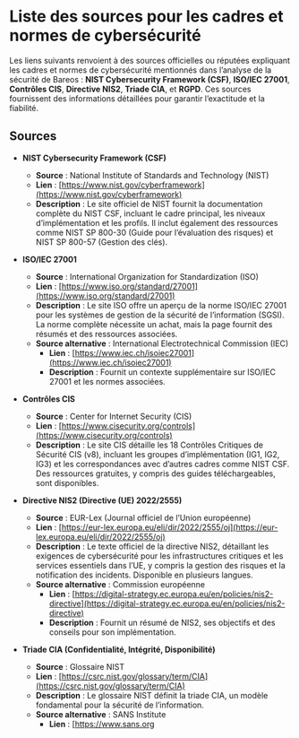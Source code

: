 # Liste des sources pour les cadres et normes de cybersécurité

Les liens suivants renvoient à des sources officielles ou réputées expliquant les cadres et normes de cybersécurité mentionnés dans l’analyse de la sécurité de Bareos : **NIST Cybersecurity Framework (CSF)**, **ISO/IEC 27001**, **Contrôles CIS**, **Directive NIS2**, **Triade CIA**, et **RGPD**. Ces sources fournissent des informations détaillées pour garantir l’exactitude et la fiabilité.

## Sources

- **NIST Cybersecurity Framework (CSF)**  
  - **Source** : National Institute of Standards and Technology (NIST)  
  - **Lien** : [https://www.nist.gov/cyberframework](https://www.nist.gov/cyberframework)  
  - **Description** : Le site officiel de NIST fournit la documentation complète du NIST CSF, incluant le cadre principal, les niveaux d’implémentation et les profils. Il inclut également des ressources comme NIST SP 800-30 (Guide pour l’évaluation des risques) et NIST SP 800-57 (Gestion des clés).

- **ISO/IEC 27001**  
  - **Source** : International Organization for Standardization (ISO)  
  - **Lien** : [https://www.iso.org/standard/27001](https://www.iso.org/standard/27001)  
  - **Description** : Le site ISO offre un aperçu de la norme ISO/IEC 27001 pour les systèmes de gestion de la sécurité de l’information (SGSI). La norme complète nécessite un achat, mais la page fournit des résumés et des ressources associées.  
  - **Source alternative** : International Electrotechnical Commission (IEC)  
    - **Lien** : [https://www.iec.ch/isoiec27001](https://www.iec.ch/isoiec27001)  
    - **Description** : Fournit un contexte supplémentaire sur ISO/IEC 27001 et les normes associées.

- **Contrôles CIS**  
  - **Source** : Center for Internet Security (CIS)  
  - **Lien** : [https://www.cisecurity.org/controls](https://www.cisecurity.org/controls)  
  - **Description** : Le site CIS détaille les 18 Contrôles Critiques de Sécurité CIS (v8), incluant les groupes d’implémentation (IG1, IG2, IG3) et les correspondances avec d’autres cadres comme NIST CSF. Des ressources gratuites, y compris des guides téléchargeables, sont disponibles.

- **Directive NIS2 (Directive (UE) 2022/2555)**  
  - **Source** : EUR-Lex (Journal officiel de l’Union européenne)  
  - **Lien** : [https://eur-lex.europa.eu/eli/dir/2022/2555/oj](https://eur-lex.europa.eu/eli/dir/2022/2555/oj)  
  - **Description** : Le texte officiel de la directive NIS2, détaillant les exigences de cybersécurité pour les infrastructures critiques et les services essentiels dans l’UE, y compris la gestion des risques et la notification des incidents. Disponible en plusieurs langues.  
  - **Source alternative** : Commission européenne  
    - **Lien** : [https://digital-strategy.ec.europa.eu/en/policies/nis2-directive](https://digital-strategy.ec.europa.eu/en/policies/nis2-directive)  
    - **Description** : Fournit un résumé de NIS2, ses objectifs et des conseils pour son implémentation.

- **Triade CIA (Confidentialité, Intégrité, Disponibilité)**  
  - **Source** : Glossaire NIST  
  - **Lien** : [https://csrc.nist.gov/glossary/term/CIA](https://csrc.nist.gov/glossary/term/CIA)  
  - **Description** : Le glossaire NIST définit la triade CIA, un modèle fondamental pour la sécurité de l’information.  
  - **Source alternative** : SANS Institute  
    - **Lien** : [https://www.sans.org